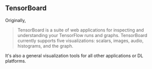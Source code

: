 ## TensorBoard 

Originally,

> TensorBoard is a suite of web applications for inspecting and understanding your TensorFlow runs and graphs. TensorBoard currently supports five visualizations: scalars, images, audio, histograms, and the graph.

It's also a general visualization tools for all other applications or DL platforms.